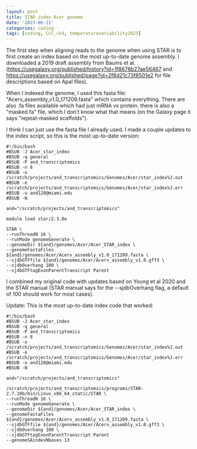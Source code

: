 ```yaml
---
layout: post
title: STAR index Acer genome
date: '2023-06-21'
categories: coding
tags: [coding, CCC_ch4, temperaturevariability2023]
---
```


The first step when aligning reads to the genome when using STAR is to first create an index based on the most up-to-date genome assembly. I downloaded a 2019 draft assembly from Baums et al. (https://usegalaxy.org/published/history?id=1f8678b27ae56467 and https://usegalaxy.org/published/page?id=2f8d21c73f8501e2 for file descriptions based on Apal files). 

When I indexed the genome, I used this fasta file: "Acerv_assembly_v1.0_171209.fasta" which contains everything. There are also .fa files available which had just mRNA vs protein. there is also a "masked.fa" file, which I don't know what that means (on the Galaxy page it says "repeat-masked scaffolds"). 

I think I can just use the fasta file I already used. I made a couple updates to the index script, so this is the most up-to-date version:
```{bash}
#!/bin/bash
#BSUB -J Acer_star_index
#BSUB -q general
#BSUB -P and_transcriptomics
#BSUB -n 8
#BSUB -o /scratch/projects/and_transcriptomics/Genomes/Acer/star_index%J.out
#BSUB -e /scratch/projects/and_transcriptomics/Genomes/Acer/star_index%J.err
#BSUB -u and128@miami.edu
#BSUB -N

and="/scratch/projects/and_transcriptomics"

module load star/2.3.0e

STAR \
--runThreadN 16 \
--runMode genomeGenerate \
--genomeDir ${and}/genomes/Acer/Acer_STAR_index \
--genomeFastaFiles ${and}/genomes/Acer/Acerv_assembly_v1.0_171209.fasta \
--sjdbGTFfile ${and}/genomes/Acer/Acerv_assembly_v1.0.gff3 \
--sjdbOverhang 100 \
--sjdbGTFtagExonParentTranscript Parent
```

I combined my original code with updates based on Young et al 2020 and the STAR manual (STAR manual says for the --sjdbOverhang flag, a default of 100 should work for most cases). 

Update: This is the most up-to-date index code that worked:

```{bash}
#!/bin/bash
#BSUB -J Acer_star_index
#BSUB -q general
#BSUB -P and_transcriptomics
#BSUB -n 8
#BSUB -o /scratch/projects/and_transcriptomics/Genomes/Acer/star_index%J.out
#BSUB -e /scratch/projects/and_transcriptomics/Genomes/Acer/star_index%J.err
#BSUB -u and128@miami.edu
#BSUB -N

and="/scratch/projects/and_transcriptomics"

/scratch/projects/and_transcriptomics/programs/STAR-2.7.10b/bin/Linux_x86_64_static/STAR \
--runThreadN 16 \
--runMode genomeGenerate \
--genomeDir ${and}/genomes/Acer/Acer_STAR_index \
--genomeFastaFiles ${and}/genomes/Acer/Acerv_assembly_v1.0_171209.fasta \
--sjdbGTFfile ${and}/genomes/Acer/Acerv_assembly_v1.0.gff3 \
--sjdbOverhang 100 \
--sjdbGTFtagExonParentTranscript Parent
--genomeSAindexNbases 13
```


